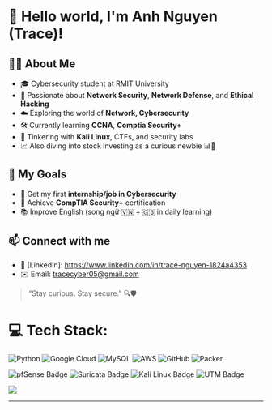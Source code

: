 # 👋 Hello world, I'm Anh Nguyen (Trace)!

## 🧑‍💻 About Me

- 🎓 Cybersecurity student at RMIT University  
- 🔐 Passionate about **Network Security**, **Network Defense**, and **Ethical Hacking**
- ☁️ Exploring the world of **Network, Cybersecurity**
- 🛠 Currently learning **CCNA**, **Comptia Security+**
- 🧪 Tinkering with **Kali Linux**, CTFs, and security labs
- 📈 Also diving into stock investing as a curious newbie 📊💸

## 📌 My Goals

- 🚀 Get my first **internship/job in Cybersecurity**
- 🧠 Achieve **CompTIA Security+** certification
- 📚 Improve English (song ngữ 🇻🇳 + 🇬🇧 in daily learning)

## 📫 Connect with me

- 💼 [LinkedIn]: https://www.linkedin.com/in/trace-nguyen-1824a4353
- ✉️ Email: tracecyber05@gmail.com

> “Stay curious. Stay secure.” 🔍🛡️


# 💻 Tech Stack:
![Python](https://img.shields.io/badge/python-3670A0?style=for-the-badge&logo=python&logoColor=ffdd54) ![Google Cloud](https://img.shields.io/badge/GoogleCloud-%234285F4.svg?style=for-the-badge&logo=google-cloud&logoColor=white) ![MySQL](https://img.shields.io/badge/mysql-4479A1.svg?style=for-the-badge&logo=mysql&logoColor=white) ![AWS](https://img.shields.io/badge/AWS-%23FF9900.svg?style=for-the-badge&logo=amazon-aws&logoColor=white) ![GitHub](https://img.shields.io/badge/github-%23121011.svg?style=for-the-badge&logo=github&logoColor=white) ![Packer](https://img.shields.io/badge/packer-%23E7EEF0.svg?style=for-the-badge&logo=packer&logoColor=%2302A8EF)

  <img src="https://img.shields.io/badge/pfSense-CE-blue?style=for-the-badge&logo=pfsense" alt="pfSense Badge"/>
  <img src="https://img.shields.io/badge/Suricata-IDS/IPS-red?style=for-the-badge" alt="Suricata Badge"/>
  <img src="https://img.shields.io/badge/Kali%20Linux-Attacker-black?style=for-the-badge&logo=kalilinux" alt="Kali Linux Badge"/>
  <img src="https://img.shields.io/badge/Virtualization-UTM-lightgrey?style=for-the-badge" alt="UTM Badge"/>

[![](https://visitcount.itsvg.in/api?id=tracecyber&icon=0&color=0)](https://visitcount.itsvg.in)

---


